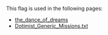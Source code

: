 This flag is used in the following pages:
 - [the_dance_of_dreams](../events/the_dance_of_dreams.md)
 - [Dotimist_Generic_Missions.txt](../missions/Dotimist_Generic_Missions.txt.md)
